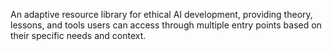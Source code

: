 An adaptive resource library for ethical AI development, providing theory, lessons, and tools users can access through multiple entry points based on their specific needs and context.
